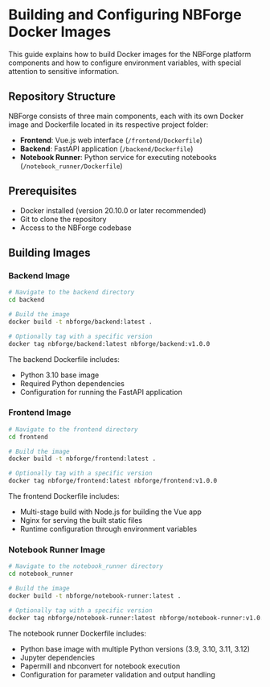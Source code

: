 # Building and Configuring NBForge Docker Images

This guide explains how to build Docker images for the NBForge platform components and how to configure environment variables, with special attention to sensitive information.

## Repository Structure

NBForge consists of three main components, each with its own Docker image and Dockerfile located in its respective project folder:

- **Frontend**: Vue.js web interface (`/frontend/Dockerfile`)
- **Backend**: FastAPI application (`/backend/Dockerfile`)
- **Notebook Runner**: Python service for executing notebooks (`/notebook_runner/Dockerfile`)

## Prerequisites

- Docker installed (version 20.10.0 or later recommended)
- Git to clone the repository
- Access to the NBForge codebase

## Building Images

### Backend Image

```bash
# Navigate to the backend directory
cd backend

# Build the image
docker build -t nbforge/backend:latest .

# Optionally tag with a specific version
docker tag nbforge/backend:latest nbforge/backend:v1.0.0
```

The backend Dockerfile includes:
- Python 3.10 base image
- Required Python dependencies
- Configuration for running the FastAPI application

### Frontend Image

```bash
# Navigate to the frontend directory
cd frontend

# Build the image
docker build -t nbforge/frontend:latest .

# Optionally tag with a specific version
docker tag nbforge/frontend:latest nbforge/frontend:v1.0.0
```

The frontend Dockerfile includes:
- Multi-stage build with Node.js for building the Vue app
- Nginx for serving the built static files
- Runtime configuration through environment variables

### Notebook Runner Image

```bash
# Navigate to the notebook_runner directory
cd notebook_runner

# Build the image
docker build -t nbforge/notebook-runner:latest .

# Optionally tag with a specific version
docker tag nbforge/notebook-runner:latest nbforge/notebook-runner:v1.0.0
```

The notebook runner Dockerfile includes:
- Python base image with multiple Python versions (3.9, 3.10, 3.11, 3.12)
- Jupyter dependencies
- Papermill and nbconvert for notebook execution
- Configuration for parameter validation and output handling

